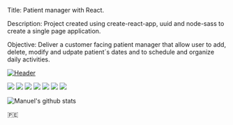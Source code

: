 Title: Patient manager with React.

Description: Project created using create-react-app, uuid and node-sass to create a single page application.

Objective: Deliver a customer facing patient manager that allow user to add, delete, modify and udpate patient´s dates and to schedule and organize daily activities.

[![Header](https://raw.githubusercontent.com/manuepeva/Administrador-de-Pacientes-React/master/Screenshot_2020-12-21%20Administraci%C3%B3n%20de%20Pacientes.png "Header")](https://raw.githubusercontent.com/manuepeva/Administrador-de-Pacientes-React/master/Screenshot_2020-12-21%20Administraci%C3%B3n%20de%20Pacientes.png)

![](https://img.shields.io/badge/CODE-HTML-informational?style=flat&logoColor=white&color=2bbc8a)
![](https://img.shields.io/badge/CODE-CSS-informational?style=flat&logoColor=white&color=2bbc8a)
![](https://img.shields.io/badge/CODE-JavaScript-informational?style=flat&logoColor=white&color=2bbc8a)
![](https://img.shields.io/badge/LIBRARY-REACT-informational?style=flat&logoColor=white&color=2bbc8a)
![](https://img.shields.io/badge/OS-WINDOWS-informational?style=flat&logoColor=white&color=2bbc8a)
![](https://img.shields.io/badge/EDITOR-VISUALSTUDIO-informational?style=flat&logoColor=white&color=2bbc8a)
![](https://img.shields.io/badge/SHELL-GITBASH-informational?style=flat&logoColor=white&color=2bbc8a)

![Manuel's github stats](https://github-readme-stats.vercel.app/api?username=manuepeva&show_icons=true&theme=tokyonight)

🇵🇪





